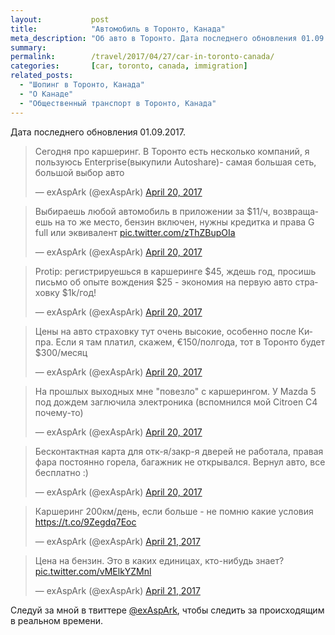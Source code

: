 ```yaml
---
layout:           post
title:            "Автомобиль в Торонто, Канада"
meta_description: "Об авто в Торонто. Дата последнего обновления 01.09.2017. Следуй за мной в твиттере @exAspArk, чтобы следить за происходящим в реальном времени :)"
summary:
permalink:        /travel/2017/04/27/car-in-toronto-canada/
categories:       [car, toronto, canada, immigration]
related_posts:
  - "Шопинг в Торонто, Канада"
  - "О Канаде"
  - "Общественный транспорт в Торонто, Канада"
---
```


Дата последнего обновления 01.09.2017.

<script src="//platform.twitter.com/widgets.js" charset="utf-8"></script>

<blockquote class="twitter-tweet" data-lang="en" data-link-color="#0076df" data-align="center"><p lang="ru" dir="ltr">Сегодня про каршеринг. В Торонто есть несколько компаний, я пользуюсь Enterprise(выкупили Autoshare)- самая большая сеть, большой выбор авто</p>&mdash; exAspArk (@exAspArk) <a href="https://twitter.com/exAspArk/status/854939659171975170">April 20, 2017</a></blockquote>
<blockquote class="twitter-tweet" data-lang="en" data-link-color="#0076df" data-align="center"><p lang="ru" dir="ltr">Выбираешь любой автомобиль в приложении за $11/ч, возвращаешь на то же место, бензин включен, нужны кредитка и права G full или эквивалент <a href="https://t.co/zThZBupOIa">pic.twitter.com/zThZBupOIa</a></p>&mdash; exAspArk (@exAspArk) <a href="https://twitter.com/exAspArk/status/854939912625426433">April 20, 2017</a></blockquote>
<blockquote class="twitter-tweet" data-lang="en" data-link-color="#0076df" data-align="center"><p lang="ru" dir="ltr">Protip: регистрируешься в каршеринге $45, ждешь год, просишь письмо об опыте вождения $25 - экономия на первую авто страховку $1k/год!</p>&mdash; exAspArk (@exAspArk) <a href="https://twitter.com/exAspArk/status/854996058706989056">April 20, 2017</a></blockquote>
<blockquote class="twitter-tweet" data-lang="en" data-link-color="#0076df" data-align="center"><p lang="ru" dir="ltr">Цены на авто страховку тут очень высокие, особенно после Кипра. Если я там платил, скажем, €150/полгода, тот в Торонто будет $300/месяц</p>&mdash; exAspArk (@exAspArk) <a href="https://twitter.com/exAspArk/status/854996364585037824">April 20, 2017</a></blockquote>
<blockquote class="twitter-tweet" data-lang="en" data-link-color="#0076df" data-align="center"><p lang="ru" dir="ltr">На прошлых выходных мне &quot;повезло&quot; с каршерингом. У Mazda 5 под дождем заглючила электроника (вспомнился мой Citroen C4 почему-то)</p>&mdash; exAspArk (@exAspArk) <a href="https://twitter.com/exAspArk/status/855112347412725760">April 20, 2017</a></blockquote>
<blockquote class="twitter-tweet" data-lang="en" data-link-color="#0076df" data-align="center"><p lang="ru" dir="ltr">Бесконтактная карта для отк-я/закр-я дверей не работала, правая фара постоянно горела, багажник не открывался. Вернул авто, все бесплатно :)</p>&mdash; exAspArk (@exAspArk) <a href="https://twitter.com/exAspArk/status/855112545828560896">April 20, 2017</a></blockquote>
<blockquote class="twitter-tweet" data-lang="en" data-link-color="#0076df" data-align="center"><p lang="ru" dir="ltr">Каршеринг 200км/день, если больше - не помню какие условия <a href="https://t.co/9Zegdq7Eoc">https://t.co/9Zegdq7Eoc</a></p>&mdash; exAspArk (@exAspArk) <a href="https://twitter.com/exAspArk/status/855427776702238720">April 21, 2017</a></blockquote>
<blockquote class="twitter-tweet" data-lang="en" data-link-color="#0076df" data-align="center" data-conversation="none"><p lang="ru" dir="ltr">Цена на бензин. Это в каких единицах, кто-нибудь знает? <a href="https://t.co/vMElkYZMnl">pic.twitter.com/vMElkYZMnl</a></p>&mdash; exAspArk (@exAspArk) <a href="https://twitter.com/exAspArk/status/855428953556873216">April 21, 2017</a></blockquote>

Следуй за мной в твиттере [@exAspArk](https://twitter.com/exaspark), чтобы следить за происходящим в реальном времени.

